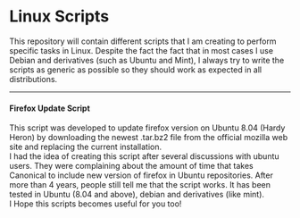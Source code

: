 <h1>Linux Scripts</h1>

This repository will contain different scripts that I am creating to perform specific tasks in Linux. Despite the fact the fact that in most cases I use Debian and derivatives (such as Ubuntu and Mint), I always try to write the scripts as generic as possible so they should work as expected in all distributions.

<HR>

<h4>Firefox Update Script</h4>

This script was developed to update firefox version on Ubuntu 8.04
(Hardy Heron) by downloading the newest .tar.bz2 file from the official mozilla web site and replacing the current installation.<br>
I had the idea of creating this script after several discussions with ubuntu users. They were complaining about the amount of time that takes Canonical to include new version of firefox in Ubuntu repositories. 
After more than 4 years, people still tell me that the script works. It has been tested in Ubuntu (8.04 and above), debian and derivatives (like mint).<br> 
I Hope this scripts becomes useful for you too!
